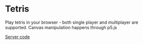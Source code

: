# Tetris
Play tetris in your browser - both single player and multiplayer are supported. Canvas manipulation happens through p5.js

[Server code](https://github.com/Dewaeq/tetris-server)
